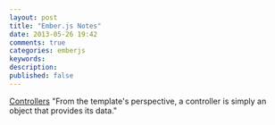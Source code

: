 ```yaml
---
layout: post
title: "Ember.js Notes"
date: 2013-05-26 19:42
comments: true
categories: emberjs
keywords: 
description: 
published: false
---
```



<p>
<a href="http://emberjs.com/guides/controllers/">Controllers</a>
"From the template's perspective, a controller is simply an object that provides its data."
</p>